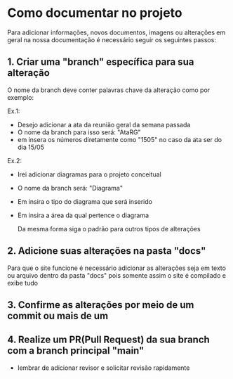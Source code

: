 # Como documentar no projeto

Para adicionar informações, novos documentos, imagens ou alterações em geral na nossa documentação é necessário seguir os seguintes passos:

## 1. Criar uma "branch" específica para sua alteração 

  O nome da branch deve conter palavras chave da alteração como por exemplo:

Ex.1: 

- Desejo adicionar a ata da reunião geral da semana passada
- O nome da branch para isso será: "AtaRG<data>"
- em <data> insera os números diretamente como "1505" no caso da ata ser do dia 15/05

Ex.2:

- Irei adicionar diagramas para o projeto conceitual
- O nome da branch será: "Diagrama<Tipo><Area>"
- Em <Tipo> insira o tipo do diagrama que será inserido
- Em <Area> insira a área da qual pertence o diagrama

  Da mesma forma siga o padrão para outros tipos de alterações


## 2. Adicione suas alterações na pasta "docs"

  Para que o site funcione é necessário adicionar as alterações seja em texto ou arquivo dentro da pasta "docs" pois somente assim o site é compilado e exibe tudo

## 3. Confirme as alterações por meio de um commit ou mais de um

## 4. Realize um PR(Pull Request) da sua branch com a branch principal "main"
 - lembrar de adicionar revisor e solicitar revisão rapidamente
